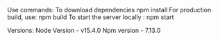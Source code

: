 Use commands:
To download dependencies npm install
For production build, use: npm build
To start the server locally : npm start

Versions:
Node Version - v15.4.0
Npm version - 7.13.0
